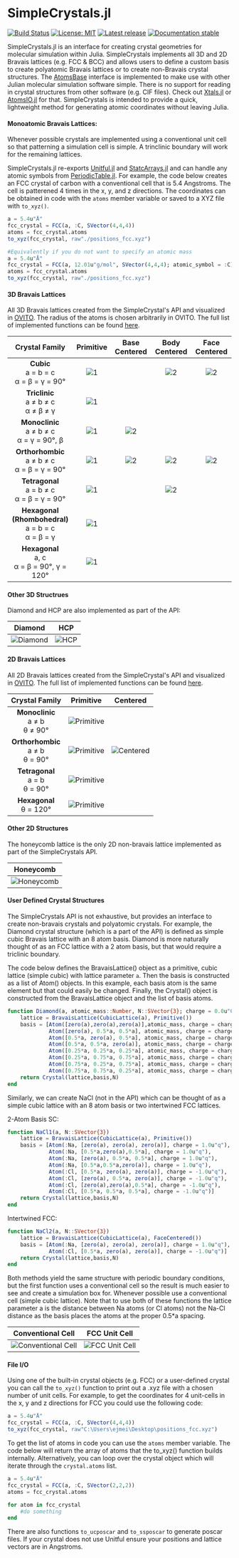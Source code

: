 # SimpleCrystals.jl

[![Build Status](https://ci.appveyor.com/api/projects/status/kd016pcm9epk1xk9?svg=true)](https://ci.appveyor.com/project/ejmeitz/simplecrystals-jl)
[![License: MIT](https://img.shields.io/badge/License-MIT-green.svg)](https://opensource.org/licenses/MIT)
[![Latest release](https://img.shields.io/github/release/ejmeitz/SimpleCrystals.jl.svg)](https://github.com/ejmeitz/SimpleCrystals.jl/releases/latest)
[![Documentation stable](https://img.shields.io/badge/docs-stable-blue.svg)](https://ejmeitz.github.io/SimpleCrystals.jl/stable/)

 SimpleCrystals.jl is an interface for creating crystal geometries for molecular simulation within Julia. SimpleCrystals implements all 3D and 2D Bravais lattices (e.g. FCC & BCC) and allows users to define a custom basis to create polyatomic Bravais lattices or to create non-Bravais crystal structures. The [AtomsBase](https://github.com/JuliaMolSim/AtomsBase.jl) interface is implemented to make use with other Julian molecular simulation software simple. There is no support for reading in crystal structures from other software (e.g. CIF files). Check out [Xtals.jl](https://github.com/SimonEnsemble/Xtals.jl) or [AtomsIO.jl](https://github.com/mfherbst/AtomsIO.jl) for that. SimpleCrystals is intended to provide a quick, lightweight method for generating atomic coordinates without leaving Julia.



#### Monoatomic Bravais Lattices:
Whenever possible crystals are implemented using a conventional unit cell so that patterning a simulation cell is simple. A trinclinic boundary will work for the remaining lattices.

 SimpleCrystals.jl re-exports [Unitful.jl](https://painterqubits.github.io/Unitful.jl/stable/) and [StatcArrays.jl](https://github.com/JuliaArrays/StaticArrays.jl) and can handle any atomic symbols from [PeriodicTable.jl](https://github.com/JuliaPhysics/PeriodicTable.jl). For example, the code below creates an FCC crystal of carbon with a conventional cell that is 5.4 Angstroms. The cell is patterened 4 times in the x, y, and z directions. The coordinates can be obtained in code with the `atoms` member variable or saved to a XYZ file with `to_xyz()`.

```julia
a = 5.4u"Å"
fcc_crystal = FCC(a, :C, SVector(4,4,4))
atoms = fcc_crystal.atoms
to_xyz(fcc_crystal, raw"./positions_fcc.xyz")

#Equivalently if you do not want to specify an atomic mass
a = 5.4u"Å"
fcc_crystal = FCC(a, 12.01u"g/mol", SVector(4,4,4); atomic_symbol = :C)
atoms = fcc_crystal.atoms
to_xyz(fcc_crystal, raw"./positions_fcc.xyz")
```

#### 3D Bravais Lattices
All 3D Bravais lattices created from the SimpleCrystal's API and visualized in [OVITO](https://ovito.org/). The radius of the atoms is chosen arbitrarily in OVITO.
The full list of implemented functions can be found [here](https://github.com/ejmeitz/SimpleCrystals.jl/blob/main/src/bravais/3D_bravais.jl). 

| Crystal Family | Primitive | Base Centered | Body Centered | Face Centered |
|     :---:      |   :---:   |     :---:     |     :---:     |     :---:     |
| **Cubic**<br>a = b = c<br>α = β = γ = 90° | ![1](https://github.com/ejmeitz/SimpleCrystals.jl/raw/main/assets/SC.png) |  | ![2](https://github.com/ejmeitz/SimpleCrystals.jl/raw/main/assets/BCC.png) | ![2](https://github.com/ejmeitz/SimpleCrystals.jl/raw/main/assets/FCC.png) |
| **Triclinic**<br>a ≠ b ≠ c<br>α ≠ β ≠ γ | ![1](https://github.com/ejmeitz/SimpleCrystals.jl/raw/main/assets/triclinic.png) |  |  |  |
| **Monoclinic**<br>a ≠ b ≠ c<br>α = γ = 90°, β | ![1](https://github.com/ejmeitz/SimpleCrystals.jl/raw/main/assets/monoclinic.png) | ![2](https://github.com/ejmeitz/SimpleCrystals.jl/raw/main/assets/mono_base_centered.png) |  |  |
| **Orthorhombic**<br>a ≠ b ≠ c<br>α = β = γ = 90° | ![1](https://github.com/ejmeitz/SimpleCrystals.jl/raw/main/assets/ortho.png) | ![2](https://github.com/ejmeitz/SimpleCrystals.jl/raw/main/assets/ortho_base.png) | ![2](https://github.com/ejmeitz/SimpleCrystals.jl/raw/main/assets/ortho_body.png) | ![2](https://github.com/ejmeitz/SimpleCrystals.jl/raw/main/assets/ortho_fcc.png) |
| **Tetragonal**<br>a = b ≠ c<br>α = β = γ = 90° | ![1](https://github.com/ejmeitz/SimpleCrystals.jl/raw/main/assets/tetragonal.png) |  | ![2](https://github.com/ejmeitz/SimpleCrystals.jl/raw/main/assets/tetragonal_body.png) |  |
| **Hexagonal (Rhombohedral)**<br>a = b = c<br>α = β = γ | ![1](https://github.com/ejmeitz/SimpleCrystals.jl/raw/main/assets/rhomb.png) |  |  |  |
| **Hexagonal**<br>a, c<br>α = β = 90°, γ = 120° | ![1](https://github.com/ejmeitz/SimpleCrystals.jl/raw/main/assets/hex_3d.png) |  |  |  |


#### Other 3D Structrues
Diamond and HCP are also implemented as part of the API: 

| Diamond | HCP |
|:-------:|:---:|
| ![Diamond](https://github.com/ejmeitz/SimpleCrystals.jl/raw/main/assets/diamond.png) | ![HCP](https://github.com/ejmeitz/SimpleCrystals.jl/raw/main/assets/HCP.png) |

#### 2D Bravais Lattices
All 2D Bravais lattices created from the SimpleCrystal's API and visualized in [OVITO](https://ovito.org/).
The full list of implemented functions can be found [here](https://github.com/ejmeitz/SimpleCrystals.jl/blob/main/src/bravais/2D_bravais.jl). 

| Crystal Family | Primitive | Centered |
|:--------------:|:---------:|:--------:|
| **Monoclinic**<br>a ≠ b<br>θ ≠ 90° | ![Primitive](https://github.com/ejmeitz/SimpleCrystals.jl/raw/main/assets/oblique.png) |  |
| **Orthorhombic**<br>a ≠ b<br>θ = 90° | ![Primitive](https://github.com/ejmeitz/SimpleCrystals.jl/raw/main/assets/rect.png) | ![Centered](https://github.com/ejmeitz/SimpleCrystals.jl/raw/main/assets/rect_centered.png) |
| **Tetragonal**<br>a = b<br>θ = 90° | ![Primitive](https://github.com/ejmeitz/SimpleCrystals.jl/raw/main/assets/square.png) |  |
| **Hexagonal**<br>θ = 120° | ![Primitive](https://github.com/ejmeitz/SimpleCrystals.jl/raw/main/assets/hex_2d.png) |  |

#### Other 2D Structures
The honeycomb lattice is the only 2D non-bravais lattice implemented as part of the SimpleCrystals API.

| Honeycomb |
|:---------:|
| ![Honeycomb](https://github.com/ejmeitz/SimpleCrystals.jl/raw/main/assets/honeycomb.png) |

#### User Defined Crystal Structures
The SimpleCrystals API is not exhaustive, but provides an interface to create non-bravais crystals and polyatomic crystals. For example, the Diamond crystal structure (which is a part of the API) is defined as simple cubic Bravais lattice with an 8 atom basis. Diamond is more naturally thought of as an FCC lattice with a 2 atom basis, but that would require a triclinic boundary.

The code below defines the BravaisLattice() object as a primitive, cubic lattice (simple cubic) with lattice parameter `a`. Then the basis is constructed as a list of Atom() objects. In this example, each basis atom is the same element but that could easily be changed. Finally, the Crystal() object is constructed from the BravaisLattice object and the list of basis atoms.

```julia
function Diamond(a, atomic_mass::Number, N::SVector{3}; charge = 0.0u"C")
    lattice = BravaisLattice(CubicLattice(a), Primitive())
    basis = [Atom([zero(a),zero(a),zero(a)],atomic_mass, charge = charge),
             Atom([zero(a), 0.5*a, 0.5*a], atomic_mass, charge = charge),
             Atom([0.5*a, zero(a), 0.5*a], atomic_mass, charge = charge),
             Atom([0.5*a, 0.5*a, zero(a)], atomic_mass, charge = charge),
             Atom([0.25*a, 0.25*a, 0.25*a], atomic_mass, charge = charge),
             Atom([0.25*a, 0.75*a, 0.75*a], atomic_mass, charge = charge),
             Atom([0.75*a, 0.25*a, 0.75*a], atomic_mass, charge = charge),
             Atom([0.75*a, 0.75*a, 0.25*a], atomic_mass, charge = charge)]
    return Crystal(lattice,basis,N)
end
```
Similarly, we can create NaCl (not in the API) which can be thought of as a simple cubic lattice with an 8 atom basis or two intertwined FCC lattices.

2-Atom Basis SC:
```julia
function NaCl1(a, N::SVector{3})
    lattice = BravaisLattice(CubicLattice(a), Primitive())
    basis = [Atom(:Na, [zero(a), zero(a), zero(a)], charge = 1.0u"q"),
             Atom(:Na, [0.5*a,zero(a),0.5*a], charge = 1.0u"q"),
             Atom(:Na, [zero(a), 0.5*a, 0.5*a], charge = 1.0u"q"),
             Atom(:Na, [0.5*a,0.5*a,zero(a)], charge = 1.0u"q"),
             Atom(:Cl, [0.5*a, zero(a), zero(a)], charge = -1.0u"q"),
             Atom(:Cl, [zero(a), 0.5*a, zero(a)], charge = -1.0u"q"),
             Atom(:Cl, [zero(a),zero(a),0.5*a], charge = -1.0u"q"),
             Atom(:Cl, [0.5*a, 0.5*a, 0.5*a], charge = -1.0u"q")]
    return Crystal(lattice,basis,N)
end
```
Intertwined FCC:
```julia
function NaCl2(a, N::SVector{3})
    lattice = BravaisLattice(CubicLattice(a), FaceCentered())
    basis = [Atom(:Na, [zero(a), zero(a), zero(a)], charge = 1.0u"q"),
             Atom(:Cl, [0.5*a, zero(a), zero(a)], charge = -1.0u"q")]
    return Crystal(lattice,basis,N)
end
```

Both methods yield the same structure with periodic boundary conditions, but the first function uses a conventional cell so the result is much easier to see and create a simulation box for. Whenever possible use a conventional cell (simple cubic lattice). Note that to use both of these functions the lattice parameter a is the distance between Na atoms (or Cl atoms) not the Na-Cl distance as the basis places the atoms at the proper 0.5*a spacing.

| Conventional Cell | FCC Unit Cell |
|:-----------------:|:--------------:|
| ![Conventional Cell](https://github.com/ejmeitz/SimpleCrystals.jl/raw/main/assets/NaCl_8atom_basis.png) | ![FCC Unit Cell](https://github.com/ejmeitz/SimpleCrystals.jl/raw/main/assets/nacl_fcc_basis.png) |

#### File I/O

Using one of the built-in crystal objects (e.g. FCC) or a user-defined crystal you can call the `to_xyz()` function to print out a .xyz file with a chosen number of unit cells. For example, to get the coordinates for 4 unit-cells in the x, y and z directions for FCC you could use the following code:

```julia
a = 5.4u"Å"
fcc_crystal = FCC(a, :C, SVector(4,4,4))
to_xyz(fcc_crystal, raw"C:\Users\ejmei\Desktop\positions_fcc.xyz")
```

To get the list of atoms in code you can use the `atoms` member variable. The code below will return the array of atoms that the to_xyz() function builds internally. Alternatively, you can loop over the crystal object which will iterate through the `crystal.atoms` list.

```julia
a = 5.4u"Å"
fcc_crystal = FCC(a, :C, SVector(2,2,2))
atoms = fcc_crystal.atoms

for atom in fcc_crystal
    #do something
end
```

There are also functions `to_ucposcar` and `to_ssposcar` to generate poscar files. If your crystal
does not use Unitful ensure your positions and lattice vectors are in Angstroms. 
